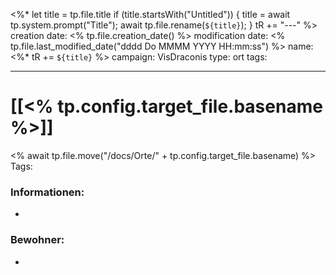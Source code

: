 
<%* 
let title = tp.file.title 
if (title.startsWith("Untitled")) {
title = await tp.system.prompt("Title"); 
await tp.file.rename(`${title}`); 
} tR += "---" 
%>
creation date: <% tp.file.creation_date() %> 
modification date: <% tp.file.last_modified_date("dddd Do MMMM YYYY HH:mm:ss") %> 
name: <%* tR += `${title}` %> 
campaign: VisDraconis
type: ort
tags:

--- 

# [[<% tp.config.target_file.basename %>]]
<% await tp.file.move("/docs/Orte/" + tp.config.target_file.basename) %>
Tags: 

### Informationen:
- 

### Bewohner:
- 

